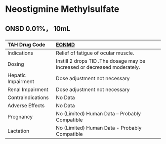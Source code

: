 # Neostigmine Methylsulfate

## ONSD 0.01%， 10mL

##### 

| TAH Drug Code      | [EONMD](https://www.tahsda.org.tw/drugs/hissearch.php?drug_code=EONMD)    |
|:-------------------|:--------------------------------------------------------------------------|
| Indications        | Relief of fatigue of ocular muscle.                                       |
| Dosing             | Instill 2 drops TID .The dosage may be increased or decreased moderately. |
| Hepatic Impairment | Dose adjustment not necessary                                             |
| Renal Impairment   | Dose adjustment not necessary                                             |
| Contraindications  | No Data                                                                   |
| Adverse Effects    | No Data                                                                   |
| Pregnancy          | No (Limited) Human Data – Probably Compatible                             |
| Lactation          | No (Limited) Human Data - Probably Compatible                             |

